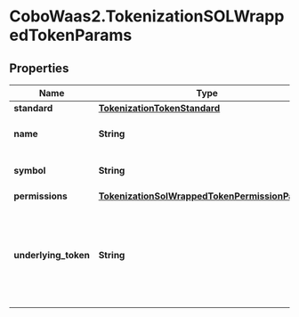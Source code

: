 # CoboWaas2.TokenizationSOLWrappedTokenParams

## Properties

Name | Type | Description | Notes
------------ | ------------- | ------------- | -------------
**standard** | [**TokenizationTokenStandard**](TokenizationTokenStandard.md) |  | 
**name** | **String** | The name of the token. | 
**symbol** | **String** | The symbol of the token. | 
**permissions** | [**TokenizationSolWrappedTokenPermissionParams**](TokenizationSolWrappedTokenPermissionParams.md) |  | [optional] 
**underlying_token** | **String** | The address of the underlying token that this tokenized asset represents. | 


